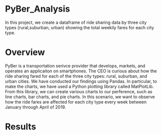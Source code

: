 # PyBer_Analysis

In this project, we create a dataframe of ride sharing data by three city types (rural,suburban, urban) showing the total weekily fares for each city type. 


# Overview 

PyBer is a transportation serivce provider that develops, markets, and operates an applicaiton on smartphones. The CEO is curious about how the ride sharing fared for each of the three city types: rural, suburban, and urban cities. We have conducted our findings using Pandas. In particular, to make the charts, we have used a Python plotting library called MatPlotLib. From this library, we can create various charts to our perference, such as line charts, bar charts, and pie charts. In this scenario, we want to observe how the ride fares are affected for each city type every week between January through April of 2019. 


# Results 

